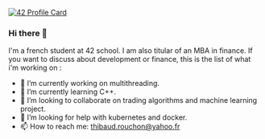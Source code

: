 [![42 Profile Card](https://1337-readme.vercel.app/api/profile?cursus=42cursus&email=hide&leet_logo=hide&login=trouchon)]()
### Hi there 👋

I'm a french student at 42 school. I am also titular of an MBA in finance. If you want to discuss about development or finance, this is the list of what i'm working on :

- 🔭 I’m currently working on multithreading.
- 🌱 I’m currently learning C++.
- 👯 I’m looking to collaborate on trading algorithms and machine learning project.
- 🤔 I’m looking for help with kubernetes and docker.
- 📫 How to reach me: thibaud.rouchon@yahoo.fr
